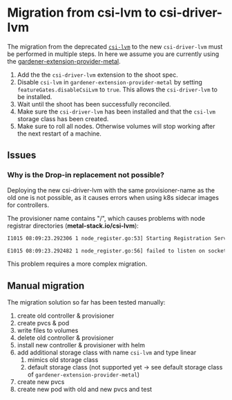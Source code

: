 # Migration from csi-lvm to csi-driver-lvm

The migration from the deprecated [`csi-lvm`](https://github.com/metal-stack/csi-lvm) to the new `csi-driver-lvm` must be performed in multiple steps. In here we assume you are currently using the [gardener-extension-provider-metal](https://github.com/metal-stack/gardener-extension-provider-metal).

1. Add  the the `csi-driver-lvm` extension to the shoot spec.
2. Disable `csi-lvm` in `gardener-extension-provider-metal` by setting `featureGates.disableCsiLvm` to `true`. This allows the `csi-driver-lvm` to be installed.
3. Wait until the shoot has been successfully reconciled.
4. Make sure the `csi-driver-lvm` has been installed and that the `csi-lvm` storage class has been created.
5. Make sure to roll all nodes. Otherwise volumes will stop working after the next restart of a machine.

## Issues

### Why is the Drop-in replacement not possible?

Deploying the new csi-driver-lvm with the same provisioner-name as the old one is not possible, as it causes errors when using k8s sidecar images for controllers.

The provisioner name contains "/", which causes problems with node registrar directories (**metal-stack.io/csi-lvm**):

```sh
I1015 08:09:23.292306 1 node_register.go:53] Starting Registration Server at: /registration/metal-stack.io/csi-lvm-reg.sock

E1015 08:09:23.292482 1 node_register.go:56] failed to listen on socket: /registration/metal-stack.io/csi-lvm-reg.sock with error: listen unix /registration/metal-stack.io/csi-lvm-reg.sock: bind: no such file or directory
```

This problem requires a more complex migration.

## Manual migration
The migration solution so far has been tested manually:

1. create old controller & provisioner
2. create pvcs & pod
3. write files to volumes
4. delete old controller & provisioner
5. install new controller & provisioner with helm
6. add additional storage class with name `csi-lvm` and type linear
    1. mimics old storage class
    2. default storage class (not supported yet -> see default storage class of `gardener-extension-provider-metal`)
7. create new pvcs
8. create new pod with old and new pvcs and test
